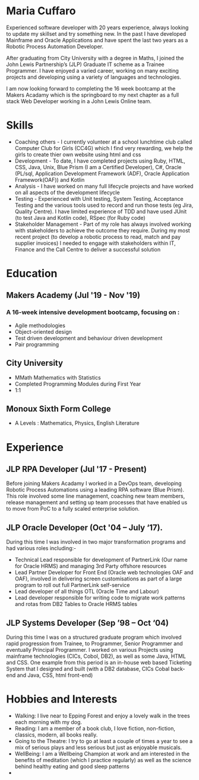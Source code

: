 # Maria Cuffaro

Experienced software developer with 20 years experience, always looking to update my skillset and try something new.  In the past I have developed Mainframe and Oracle Applications and have spent the last two years as a Robotic Process Automation Developer.  

After graduating from City University with a degree in Maths, I joined the John Lewis Partnership’s (JLP) Graduate IT scheme as a Trainee Programmer.  I have enjoyed a varied career, working on many exciting projects and developing using a variety of languages and technologies.  

I am now looking forward to completing the 16 week bootcamp at the Makers Acadamy which is the springboard to my next chapter as a full stack Web Developer working in a John Lewis Online team.


# Skills

  * Coaching others - I currently volunteer at a school lunchtime club called Computer Club for Girls (CC4G) which I find very rewarding, we help the girls to create thier own website using html and css
  * Development - To date, I have completed projects using Ruby, HTML, CSS, Java, Unix, Blue Prism (I am a Certified Developer), C#, Oracle (PL/sql, Application Development Framework (ADF), Oracle Application Framework(OAF)) and Kotlin
  * Analysis - I have worked on many full lifecycle projects and have worked on all aspects of the development lifecycle
  * Testing - Experienced with Unit testing, System Testing, Acceptance Testing and the various tools used to record and run those tests (eg Jira, Quality Centre).  I have limited experience of TDD and have used JUnit (to test Java and Kotlin code), RSpec (for Ruby code)
  * Stakeholder Management - Part of my role has always involved working with stakeholders to achieve the outcome they require. During my most recent project (to develop a robotic process to read, match and pay supplier invoices) I needed to engage with stakeholders within IT, Finance and the Call Centre to deliver a successful solution 
  


# Education

## Makers Academy (Jul '19 - Nov '19)

### A 16-week intensive development bootcamp, focusing on :
  *	Agile methodologies
  *	Object-oriented design
  *	Test driven development and behaviour driven development
  *	Pair programming
  
## City University
  *	MMath Mathematics with Statistics
  *	Completed Programming Modules during First Year
  *	1:1
  
## Monoux Sixth Form College
  *	A Levels : Mathematics, Physics, English Literature


# Experience

## JLP RPA Developer (Jul '17 - Present)
Before joining Makers Acadamy I worked in a DevOps team, developing Robotic Process Automations using a leading RPA software (Blue Prism).  This role involved some line management, coaching new team members, release management and setting up team processes that have enabled us to move from PoC to a fully scaled enterprise solution.

## JLP Oracle Developer (Oct '04 – July ‘17).
During this time I was involved in two major transformation programs and had various roles including:-
  * Technical Lead responsible for development of PartnerLink (Our name for Oracle HRMS) and managing 3rd Party offshore resources 
  * Lead Partner Developer for Front End (Oracle web technologies OAF and OAF), involved in delivering screen customisations as part of a large program to roll out full PartnerLink self-service
  * Lead developer of all things OTL (Oracle Time and Labour)
  * Lead developer responsible for writing code to migrate work patterns and rotas from DB2 Tables to Oracle HRMS tables

## JLP Systems Developer (Sep ’98 – Oct ‘04)
During this time I was on a structured graduate program which involved rapid progression from Trainee, to Programmer, Senior Programmer and eventually Principal Programmer.  I worked on various Projects using mainframe technologies (CICs, Cobol, DB2), as well as some Java, HTML and CSS.  One example from this period is an in-house web based Ticketing System that I designed and built (with a DB2 database, CICs Cobal back-end and Java, CSS, html front-end)

# Hobbies and Interests
  *	Walking: I live near to Epping Forest and enjoy a lovely walk in the trees each morning with my dog.
  *	Reading: I am a member of a book club, I love fiction, non-fiction, classics, modern, all books really.
  *	Going to the Theatre: I try to go at least a couple of times a year to see a mix of serious plays and less serious but just as enjoyable musicals.
  *	WellBeing: I am a Wellbeing Champion at work and am interested in the benefits of meditation (which I practice regularly) as well as the science behind healthy eating and good sleep patterns 
  *	
  
